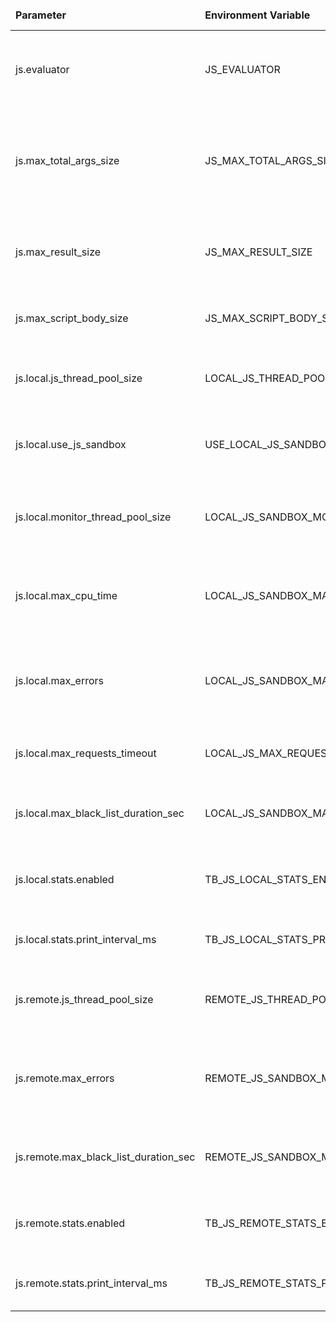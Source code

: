 <table>
  <thead>
      <tr>
          <td style="width: 25%"><b>Parameter</b></td><td style="width: 30%"><b>Environment Variable</b></td><td style="width: 15%"><b>Default Value</b></td><td style="width: 30%"><b>Description</b></td>
      </tr>
  </thead>
  <tbody>
      <tr>
          <td>js.evaluator</td>
          <td>JS_EVALUATOR</td>
          <td>local</td>
          <td>local (Nashorn Engine, deprecated) OR remote JS-Executors (NodeJS)</td>
      </tr>
      <tr>
          <td>js.max_total_args_size</td>
          <td>JS_MAX_TOTAL_ARGS_SIZE</td>
          <td>150000</td>
          <td>Limit on the number of arguments that are passed to the function to execute the script</td>
      </tr>
      <tr>
          <td>js.max_result_size</td>
          <td>JS_MAX_RESULT_SIZE</td>
          <td>300000</td>
          <td>Maximum allowed symbols in a result after processing a script</td>
      </tr>
      <tr>
          <td>js.max_script_body_size</td>
          <td>JS_MAX_SCRIPT_BODY_SIZE</td>
          <td>50000</td>
          <td>Maximum allowed symbols in script body</td>
      </tr>
      <tr>
          <td>js.local.js_thread_pool_size</td>
          <td>LOCAL_JS_THREAD_POOL_SIZE</td>
          <td>50</td>
          <td>Specify thread pool size for javascript executor service</td>
      </tr>
      <tr>
          <td>js.local.use_js_sandbox</td>
          <td>USE_LOCAL_JS_SANDBOX</td>
          <td>true</td>
          <td>Use Sandboxed (secured) JVM JavaScript environment</td>
      </tr>
      <tr>
          <td>js.local.monitor_thread_pool_size</td>
          <td>LOCAL_JS_SANDBOX_MONITOR_THREAD_POOL_SIZE</td>
          <td>4</td>
          <td>Specify thread pool size for JavaScript sandbox resource monitor</td>
      </tr>
      <tr>
          <td>js.local.max_cpu_time</td>
          <td>LOCAL_JS_SANDBOX_MAX_CPU_TIME</td>
          <td>8000</td>
          <td>Maximum CPU time in milliseconds allowed for script execution</td>
      </tr>
      <tr>
          <td>js.local.max_errors</td>
          <td>LOCAL_JS_SANDBOX_MAX_ERRORS</td>
          <td>3</td>
          <td>Maximum allowed JavaScript execution errors before JavaScript will be blacklisted</td>
      </tr>
      <tr>
          <td>js.local.max_requests_timeout</td>
          <td>LOCAL_JS_MAX_REQUEST_TIMEOUT</td>
          <td>0</td>
          <td>JS Eval max request timeout. 0 - no timeout</td>
      </tr>
      <tr>
          <td>js.local.max_black_list_duration_sec</td>
          <td>LOCAL_JS_SANDBOX_MAX_BLACKLIST_DURATION_SEC</td>
          <td>60</td>
          <td>Maximum time in seconds for black listed function to stay in the list.</td>
      </tr>
      <tr>
          <td>js.local.stats.enabled</td>
          <td>TB_JS_LOCAL_STATS_ENABLED</td>
          <td>false</td>
          <td>Enable/Disable stats collection for local JS executor</td>
      </tr>
      <tr>
          <td>js.local.stats.print_interval_ms</td>
          <td>TB_JS_LOCAL_STATS_PRINT_INTERVAL_MS</td>
          <td>10000</td>
          <td>Interval of logging for local JS executor stats</td>
      </tr>
      <tr>
          <td>js.remote.js_thread_pool_size</td>
          <td>REMOTE_JS_THREAD_POOL_SIZE</td>
          <td>50</td>
          <td>Specify thread pool size for javascript executor service</td>
      </tr>
      <tr>
          <td>js.remote.max_errors</td>
          <td>REMOTE_JS_SANDBOX_MAX_ERRORS</td>
          <td>3</td>
          <td>Maximum allowed JavaScript execution errors before JavaScript will be blacklisted</td>
      </tr>
      <tr>
          <td>js.remote.max_black_list_duration_sec</td>
          <td>REMOTE_JS_SANDBOX_MAX_BLACKLIST_DURATION_SEC</td>
          <td>60</td>
          <td>Maximum time in seconds for black listed function to stay in the list</td>
      </tr>
      <tr>
          <td>js.remote.stats.enabled</td>
          <td>TB_JS_REMOTE_STATS_ENABLED</td>
          <td>false</td>
          <td>Enable/Disable stats collection for remote JS executor</td>
      </tr>
      <tr>
          <td>js.remote.stats.print_interval_ms</td>
          <td>TB_JS_REMOTE_STATS_PRINT_INTERVAL_MS</td>
          <td>10000</td>
          <td>Interval of logging for remote JS executor stats</td>
      </tr>
  </tbody>
</table>
